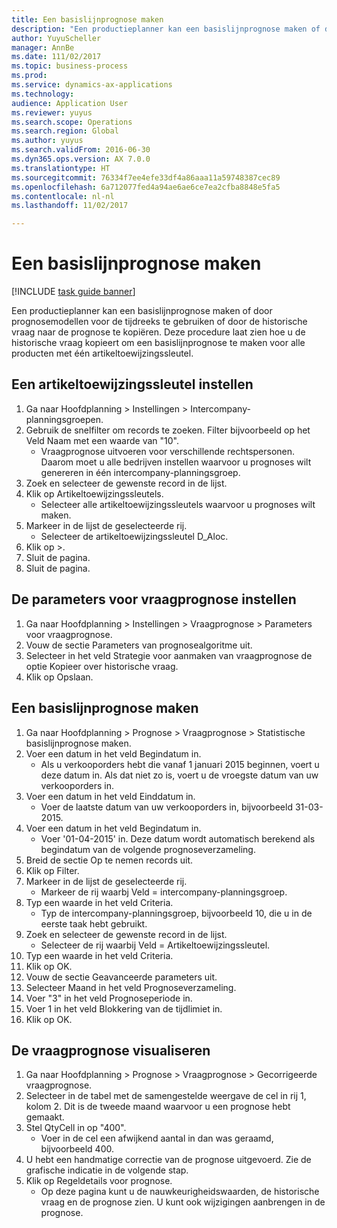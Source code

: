```yaml
--- 
title: Een basislijnprognose maken
description: "Een productieplanner kan een basislijnprognose maken of door prognosemodellen voor de tijdreeks te gebruiken of door de historische vraag naar de prognose te kopiëren."
author: YuyuScheller
manager: AnnBe
ms.date: 111/02/2017
ms.topic: business-process
ms.prod: 
ms.service: dynamics-ax-applications
ms.technology: 
audience: Application User
ms.reviewer: yuyus
ms.search.scope: Operations
ms.search.region: Global
ms.author: yuyus
ms.search.validFrom: 2016-06-30
ms.dyn365.ops.version: AX 7.0.0
ms.translationtype: HT
ms.sourcegitcommit: 76334f7ee4efe33df4a86aaa11a59748387cec89
ms.openlocfilehash: 6a712077fed4a94ae6ae6ce7ea2cfba8848e5fa5
ms.contentlocale: nl-nl
ms.lasthandoff: 11/02/2017

---
```

# <a name="create-a-baseline-forecast"></a>Een basislijnprognose maken

[!INCLUDE [task guide banner](../../includes/task-guide-banner.md)]

Een productieplanner kan een basislijnprognose maken of door prognosemodellen voor de tijdreeks te gebruiken of door de historische vraag naar de prognose te kopiëren. Deze procedure laat zien hoe u de historische vraag kopieert om een basislijnprognose te maken voor alle producten met één artikeltoewijzingssleutel. 


## <a name="set-up-an-item-allocation-key"></a>Een artikeltoewijzingssleutel instellen
1. Ga naar Hoofdplanning > Instellingen > Intercompany-planningsgroepen.
2. Gebruik de snelfilter om records te zoeken. Filter bijvoorbeeld op het Veld Naam met een waarde van "10".
    * Vraagprognose uitvoeren voor verschillende rechtspersonen. Daarom moet u alle bedrijven instellen waarvoor u prognoses wilt genereren in één intercompany-planningsgroep.  
3. Zoek en selecteer de gewenste record in de lijst.
4. Klik op Artikeltoewijzingssleutels.
    * Selecteer alle artikeltoewijzingssleutels waarvoor u prognoses wilt maken.  
5. Markeer in de lijst de geselecteerde rij.
    * Selecteer de artikeltoewijzingssleutel D_Aloc.  
6. Klik op >.
7. Sluit de pagina.
8. Sluit de pagina.

## <a name="set-up-the-demand-forecasting-parameters"></a>De parameters voor vraagprognose instellen
1. Ga naar Hoofdplanning > Instellingen > Vraagprognose > Parameters voor vraagprognose.
2. Vouw de sectie Parameters van prognosealgoritme uit.
3. Selecteer in het veld Strategie voor aanmaken van vraagprognose de optie Kopieer over historische vraag.
4. Klik op Opslaan.

## <a name="create-a-baseline-forecast"></a>Een basislijnprognose maken
1. Ga naar Hoofdplanning > Prognose > Vraagprognose > Statistische basislijnprognose maken.
2. Voer een datum in het veld Begindatum in.
    * Als u verkooporders hebt die vanaf 1 januari 2015 beginnen, voert u deze datum in. Als dat niet zo is, voert u de vroegste datum van uw verkooporders in.  
3. Voer een datum in het veld Einddatum in.
    * Voer de laatste datum van uw verkooporders in, bijvoorbeeld 31-03-2015.  
4. Voer een datum in het veld Begindatum in.
    * Voer '01-04-2015' in. Deze datum wordt automatisch berekend als begindatum van de volgende prognoseverzameling.  
5. Breid de sectie Op te nemen records uit.
6. Klik op Filter.
7. Markeer in de lijst de geselecteerde rij.
    * Markeer de rij waarbj Veld = intercompany-planningsgroep.  
8. Typ een waarde in het veld Criteria.
    * Typ de intercompany-planningsgroep, bijvoorbeeld 10, die u in de eerste taak hebt gebruikt.  
9. Zoek en selecteer de gewenste record in de lijst.
    * Selecteer de rij waarbij Veld = Artikeltoewijzingssleutel.  
10. Typ een waarde in het veld Criteria.
11. Klik op OK.
12. Vouw de sectie Geavanceerde parameters uit.
13. Selecteer Maand in het veld Prognoseverzameling.
14. Voer "3" in het veld Prognoseperiode in.
15. Voer 1 in het veld Blokkering van de tijdlimiet in.
16. Klik op OK.

## <a name="visualize-the-demand-forecast"></a>De vraagprognose visualiseren
1. Ga naar Hoofdplanning > Prognose > Vraagprognose > Gecorrigeerde vraagprognose.
2. Selecteer in de tabel met de samengestelde weergave de cel in rij 1, kolom 2. Dit is de tweede maand waarvoor u een prognose hebt gemaakt.
3. Stel QtyCell in op "400".
    * Voer in de cel een afwijkend aantal in dan was geraamd, bijvoorbeeld 400.  
4. U hebt een handmatige correctie van de prognose uitgevoerd. Zie de grafische indicatie in de volgende stap.
5. Klik op Regeldetails voor prognose.
    * Op deze pagina kunt u de nauwkeurigheidswaarden, de historische vraag en de prognose zien. U kunt ook wijzigingen aanbrengen in de prognose.  


